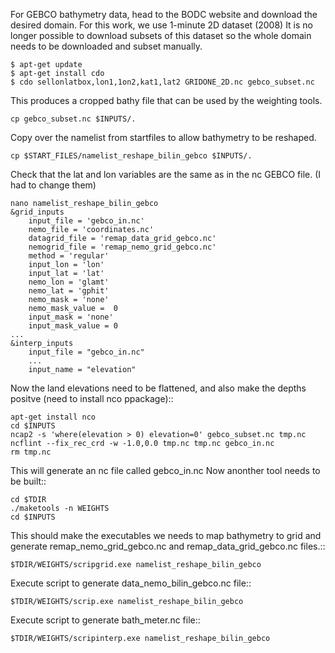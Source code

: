 For GEBCO bathymetry data, head to the BODC website and download the desired domain. For this work, we use 1-minute 2D dataset (2008) It is no longer possible to download subsets of this dataset so the whole domain needs to be downloaded and subset manually.
	
	$ apt-get update
	$ apt-get install cdo
	$ cdo sellonlatbox,lon1,1on2,kat1,lat2 GRIDONE_2D.nc gebco_subset.nc

This produces a cropped bathy file that can be used by the weighting tools.

	cp gebco_subset.nc $INPUTS/.

Copy over the namelist from startfiles to allow bathymetry to be reshaped.

	cp $START_FILES/namelist_reshape_bilin_gebco $INPUTS/.

Check that the lat and lon variables are the same as in the nc GEBCO file. (I had to change them)

	nano namelist_reshape_bilin_gebco
	&grid_inputs
	    input_file = 'gebco_in.nc'
	    nemo_file = 'coordinates.nc'
	    datagrid_file = 'remap_data_grid_gebco.nc'
	    nemogrid_file = 'remap_nemo_grid_gebco.nc'
	    method = 'regular'
	    input_lon = 'lon'
	    input_lat = 'lat'
	    nemo_lon = 'glamt'
	    nemo_lat = 'gphit'
	    nemo_mask = 'none'
	    nemo_mask_value =  0
	    input_mask = 'none'
	    input_mask_value = 0
	...
	&interp_inputs
    	input_file = "gebco_in.nc"
    	...
    	input_name = "elevation"

Now the land elevations need to be flattened, and also make the depths positve (need to install nco ppackage)::

	apt-get install nco
	cd $INPUTS
	ncap2 -s 'where(elevation > 0) elevation=0' gebco_subset.nc tmp.nc
	ncflint --fix_rec_crd -w -1.0,0.0 tmp.nc tmp.nc gebco_in.nc
	rm tmp.nc

This will generate an nc file called gebco_in.nc Now anonther tool needs to be built::

	cd $TDIR
	./maketools -n WEIGHTS
	cd $INPUTS 

This should make the executables we needs to map bathymetry to grid and generate remap_nemo_grid_gebco.nc and remap_data_grid_gebco.nc files.::

	$TDIR/WEIGHTS/scripgrid.exe namelist_reshape_bilin_gebco

Execute script to generate data_nemo_bilin_gebco.nc file::

	$TDIR/WEIGHTS/scrip.exe namelist_reshape_bilin_gebco

Execute script to generate bath_meter.nc file::

	$TDIR/WEIGHTS/scripinterp.exe namelist_reshape_bilin_gebco